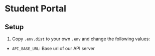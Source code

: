 # Student Portal

## Setup

1. Copy `.env.dist` to your own `.env` and change the following values:

* `API_BASE_URL`: Base url of our API server